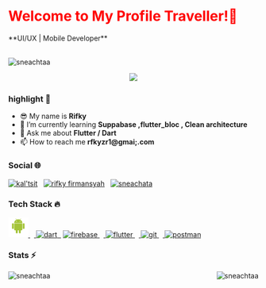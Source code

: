 <h1 align='left' style="color: red;">Welcome to My Profile Traveller!👋</h1>
<div align="left">
   **UI/UX | Mobile Developer** <br> <br>
   <p align="left"> <img src="https://komarev.com/ghpvc/?username=sneachtaa&label=Profile%20views&color=cb2a32&style=plastic" alt="sneachtaa" /> </p>
</div>
<p align='center'> 
   
   <img src="https://github.com/Sneachtaa/Sneachtaa/assets/129695871/35f80c39-ac97-40b8-b643-e00f7cff8331"/>
</p>

### highlight 🔦
* 😎 My name is **Rifky**
* 🌱 I’m currently learning **Suppabase ,flutter_bloc , Clean architecture**
* 💬 Ask me about **Flutter / Dart**
* 📫 How to reach me **rfkyzr1@gmai;.com**

### Social 🌐
<p align="left">
<a href="https://dev.to/sneachtaa" target="blank"><img align="center" src="https://raw.githubusercontent.com/rahuldkjain/github-profile-readme-generator/master/src/images/icons/Social/devto.svg" alt="kal'tsit" height="30" width="40" /></a>&nbsp;&nbsp
<a href="https://linkedin.com/in/rifky firmansyah" target="blank"><img align="center" src="https://raw.githubusercontent.com/rahuldkjain/github-profile-readme-generator/master/src/images/icons/Social/linked-in-alt.svg" alt="rifky firmansyah" height="30" width="40" /></a>&nbsp;&nbsp
<a href="https://instagram.com/sneachata" target="blank"><img align="center" src="https://raw.githubusercontent.com/rahuldkjain/github-profile-readme-generator/master/src/images/icons/Social/instagram.svg" alt="sneachata" height="30" width="40" /></a>&nbsp;&nbsp
</p>

### Tech Stack 🔥
<p align="left">
<p align="left"> <a href="https://developer.android.com" target="_blank" rel="noreferrer"> <img src="https://raw.githubusercontent.com/devicons/devicon/master/icons/android/android-original-wordmark.svg" alt="android" width="40" height="40"/> </a>&nbsp;&nbsp<a href="https://dart.dev" target="_blank" rel="noreferrer"> <img src="https://www.vectorlogo.zone/logos/dartlang/dartlang-icon.svg" alt="dart" width="40" height="40"/>&nbsp;&nbsp</a> <a href="https://firebase.google.com/" target="_blank" rel="noreferrer"> <img src="https://www.vectorlogo.zone/logos/firebase/firebase-icon.svg" alt="firebase" width="40" height="40"/> </a>&nbsp;&nbsp<a href="https://flutter.dev" target="_blank" rel="noreferrer"> <img src="https://www.vectorlogo.zone/logos/flutterio/flutterio-icon.svg" alt="flutter" width="40" height="40"/> </a>&nbsp;&nbsp<a href="https://git-scm.com/" target="_blank" rel="noreferrer"> <img src="https://www.vectorlogo.zone/logos/git-scm/git-scm-icon.svg" alt="git" width="40" height="40"/> </a>&nbsp;&nbsp<a href="https://www.mathworks.com/" target="_blank" rel="noreferrer">  <a href="https://postman.com" target="_blank" rel="noreferrer"> <img src="https://www.vectorlogo.zone/logos/getpostman/getpostman-icon.svg" alt="postman" width="40" height="40"/> </a> </p>

### Stats ⚡
<p align="left">
<div>
<img align="left" src="https://github-readme-stats.vercel.app/api/top-langs?username=sneachtaa&show_icons=true&theme=dark&locale=en&layout=compact" alt="sneachtaa" />
<img align="right" src="https://github-readme-streak-stats.herokuapp.com/?user=sneachtaa&theme=dark" alt="sneachtaa" />
</div>


